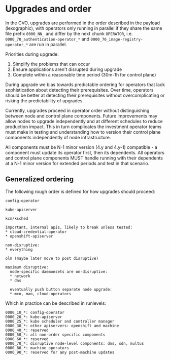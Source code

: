 # Upgrades and order

In the CVO, upgrades are performed in the order described in the payload (lexographic), with operators only running in parallel if they share the same file prefix `0000_NN_` and differ by the next chunk `OPERATOR`, i.e. `0000_70_authentication-operator_*` and `0000_70_image-registry-operator_*` are run in parallel.

Priorities during upgrade:

1. Simplify the problems that can occur
2. Ensure applications aren't disrupted during upgrade
3. Complete within a reasonable time period (30m-1h for control plane)

During upgrade we bias towards predictable ordering for operators that lack sophistication about detecting their prerequisites. Over time, operators should be better at detecting their prerequisites without overcomplicating or risking the predictability of upgrades.

Currently, upgrades proceed in operator order without distinguishing between node and control plane components. Future improvements may allow nodes to upgrade independently and at different schedules to reduce production impact. This in turn complicates the investment operator teams must make in testing and understanding how to version their control plane components independently of node infrastructure.

All components must be N-1 minor version (4.y and 4.y-1) compatible - a component must update its operator first, then its dependents.  All operators and control plane components MUST handle running with their dependents at a N-1 minor version for extended periods and test in that scenario.

## Generalized ordering

The following rough order is defined for how upgrades should proceed:

```
config-operator

kube-apiserver

kcm/ksched

important, internal apis, likely to break unless tested:
* cloud-credential-operator
* openshift-apiserver

non-disruptive:
* everything

olm (maybe later move to post disruptive)

maximum disruptive:
  node-specific daemonsets are on-disruptive:
  * network
  * dns

  eventually push button separate node upgrade:
  * mco, mao, cloud-operators
```

Which in practice can be described in runlevels:

```
0000_10_*: config-operator
0000_20_*: kube-apiserver
0000_25_*: kube scheduler and controller manager
0000_30_*: other apiservers: openshift and machine
0000_40_*: reserved
0000_50_*: all non-order specific components
0000_60_*: reserved
0000_70_*: disruptive node-level components: dns, sdn, multus
0000_80_*: machine operators
0000_90_*: reserved for any post-machine updates
```